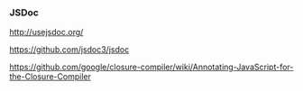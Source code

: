 ### JSDoc

http://usejsdoc.org/

https://github.com/jsdoc3/jsdoc

https://github.com/google/closure-compiler/wiki/Annotating-JavaScript-for-the-Closure-Compiler
